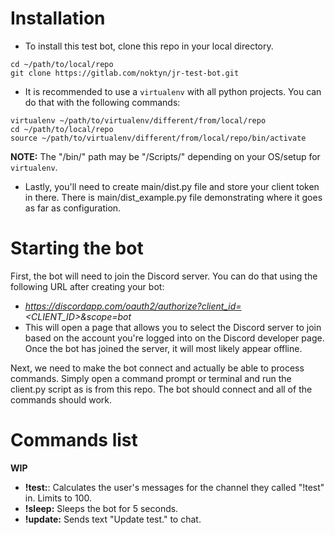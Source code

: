 # Installation
  - To install this test bot, clone this repo in your local directory.
```
cd ~/path/to/local/repo
git clone https://gitlab.com/noktyn/jr-test-bot.git
```
  - It is recommended to use a `virtualenv` with all python projects. You can do that with the following commands:
```
virtualenv ~/path/to/virtualenv/different/from/local/repo
cd ~/path/to/local/repo
source ~/path/to/virtualenv/different/from/local/repo/bin/activate
```
**NOTE:** The "/bin/" path may be "/Scripts/" depending on your OS/setup for `virtualenv`.
  - Lastly, you'll need to create main/dist.py file and store your client token in there. There is  main/dist_example.py file demonstrating where it goes as far as configuration.


# Starting the bot
First, the bot will need to join the Discord server. You can do that using the following URL after creating your bot:
  - *https://discordapp.com/oauth2/authorize?client_id=<CLIENT_ID>&scope=bot*
  - This will open a page that allows you to select the Discord server to join based on the account you're logged into on the Discord developer page. Once the bot has joined the server, it will most likely appear offline.

Next, we need to make the bot connect and actually be able to process commands. Simply open a command prompt or terminal and run the client.py script as is from this repo. The bot should connect and all of the commands should work.

# Commands list
**WIP**
  - **!test:**: Calculates the user's messages for the channel they called "!test" in. Limits to 100.
  - **!sleep:** Sleeps the bot for 5 seconds.
  - **!update:** Sends text "Update test." to chat.
